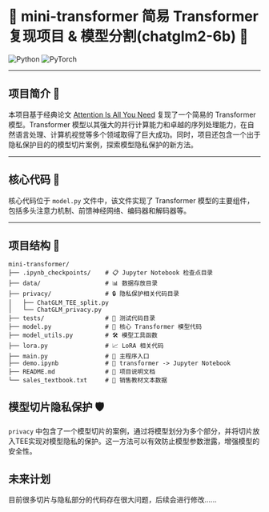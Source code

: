 # 🌟 mini-transformer 简易 Transformer 复现项目 & 模型分割(chatglm2-6b) 🚀

![Python](https://img.shields.io/badge/Python-3.11.0%2B-blue?logo=python)
![PyTorch](https://img.shields.io/badge/PyTorch-2.0.1%2B-orange?logo=pytorch)

---

## 项目简介 🌟
本项目基于经典论文 [Attention Is All You Need](https://arxiv.org/abs/1706.03762) 复现了一个简易的 Transformer 模型。Transformer 模型以其强大的并行计算能力和卓越的序列处理能力，在自然语言处理、计算机视觉等多个领域取得了巨大成功。同时，项目还包含一个出于隐私保护目的的模型切片案例，探索模型隐私保护的新方法。

---

## 核心代码 📜
核心代码位于 `model.py` 文件中，该文件实现了 Transformer 模型的主要组件，包括多头注意力机制、前馈神经网络、编码器和解码器等。

---

## 项目结构 📁
```plaintext
mini-transformer/
├── .ipynb_checkpoints/    # 📋 Jupyter Notebook 检查点目录
├── data/                  # 📊 数据存放目录
├── privacy/               # 🔒 隐私保护相关代码目录
│   ├── ChatGLM_TEE_split.py
│   └── ChatGLM_privacy.py
├── tests/                 # 🧪 测试代码目录
├── model.py               # 🧠 核心 Transformer 模型代码
├── model_utils.py         # 🛠️ 模型工具函数
├── lora.py                # 📈 LoRA 相关代码
├── main.py                # 🚀 主程序入口
├── demo.ipynb             # 📓 transformer -> Jupyter Notebook
├── README.md              # 📖 项目说明文档
└── sales_textbook.txt     # 📖 销售教材文本数据
```

## 模型切片隐私保护 🛡️
`privacy` 中包含了一个模型切片的案例，通过将模型划分为多个部分，并将切片放入TEE实现对模型隐私的保护。这一方法可以有效防止模型参数泄露，增强模型的安全性。

## 未来计划
目前很多切片与隐私部分的代码存在很大问题，后续会进行修改......

